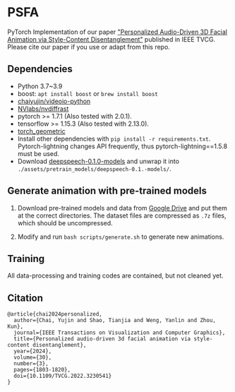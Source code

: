 # PSFA
PyTorch Implementation of our paper ["Personalized Audio-Driven 3D Facial Animation via Style-Content Disentanglement"](https://ieeexplore.ieee.org/document/9992151/) published in IEEE TVCG. Please cite our paper if you use or adapt from this repo.

## Dependencies
- Python 3.7~3.9
- boost: `apt install boost` or `brew install boost`
- [chaiyujin/videoio-python](https://github.com/chaiyujin/videoio-python)
- [NVlabs/nvdiffrast](https://github.com/NVlabs/nvdiffrast.git)
- pytorch >= 1.7.1 (Also tested with 2.0.1).
- tensorflow >= 1.15.3 (Also tested with 2.13.0).
- [torch_geometric](https://pytorch-geometric.readthedocs.io/en/latest/install/installation.html)
- Install other dependencies with `pip install -r requirements.txt`. Pytorch-lightning changes API frequently, thus pytorch-lightning==1.5.8 must be used.
- Download [deepspeech-0.1.0-models](https://github.com/mozilla/DeepSpeech/releases/download/v0.1.0/deepspeech-0.1.0-models.tar.gz) and unwrap it into `./assets/pretrain_models/deepspeech-0.1.-models/`.

## Generate animation with pre-trained models
1. Download pre-trained models and data from [Google Drive](https://drive.google.com/drive/folders/1Xoof9j5-q8c42gs87IxBTMcxIyUkTfn9?usp=sharing) and put them at the correct directories. The dataset files are compressed as `.7z` files, which should be uncompressed.

1. Modify and run `bash scripts/generate.sh` to generate new animations.

## Training
All data-processing and training codes are contained, but not cleaned yet.

## Citation
```
@article{chai2024personalized,
  author={Chai, Yujin and Shao, Tianjia and Weng, Yanlin and Zhou, Kun},
  journal={IEEE Transactions on Visualization and Computer Graphics},
  title={Personalized audio-driven 3d facial animation via style-content disentanglement},
  year={2024},
  volume={30},
  number={3},
  pages={1803-1820},
  doi={10.1109/TVCG.2022.3230541}
}
```
